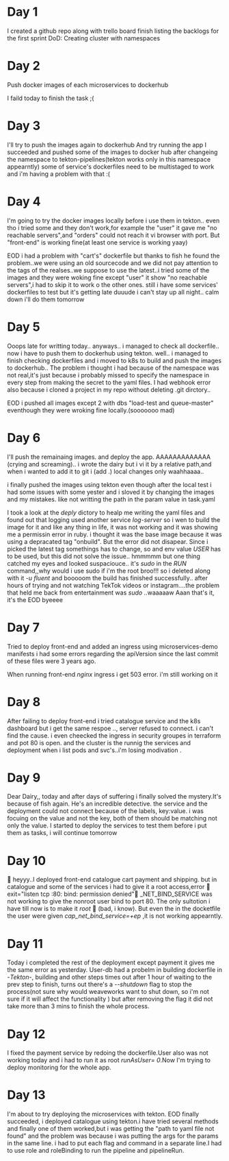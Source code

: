 # Day 1
   I created a github repo along with trello board
finish listing the backlogs for the first sprint
DoD: Creating cluster with namespaces

# Day 2 
  Push docker images of each microservices to dockerhub 

I faild today to finish the task ;(

# Day 3
I'll try to push the images again to dockerhub 
And try running the app
I succeeded and pushed  some of the images to docker hub after changeing the namespace to tekton-pipelines(tekton works only in this namespace appearntly) 
some of service's dockerfiles need to be multistaged to work and i'm having a problem with that :(

# Day 4 
 I'm going to try the docker images locally before i use them in tekton.. even tho i tried some and they don't work,for example the "user" it gave me "no reachable servers",and "orders" could not reach it vi browser with port.
But "front-end" is working fine(at least one service is working yaay)

EOD i had a problem with "cart's" dockerfile but thanks to fish he found the problem..we were using an old sourcecode and we did not pay attention to the tags of the realses..we suppose to use the latest..i tried some of the images and they were woking fine except "user" it show "no reachable servers",i had to skip it to work o the other ones.
still i have some services' dockerfiles to test but it's getting late duuude i can't stay up all night.. calm down i'll do them tomorrow

# Day 5 

Ooops late for writting today.. anyways.. i managed to check all dockerfile.. now i have to push them to dockerhub using tekton.
  well.. i managed to finish checking dockerfiles and i moved to k8s to build and push the images to dockerhub.. 
The problem i thought i had because of the namespace was not real,it's just because i probably missed to specify the namespace in every step from making the secret to the yaml files.
I had webhook error also because i cloned a project in my repo without deleting .git dirctory..

EOD i pushed all images except 2 with dbs "load-test and queue-master" eventhough they were wroking fine locally.(sooooooo mad)

# Day 6

I'll push the remainaing images. and deploy the app.
AAAAAAAAAAAAA (crying and screaming).. i wrote the dairy but i vi it by a relative path,and when i wanted to add it to git i (add .) local changes only waahhaaaa..

i finally pushed the images using tekton even though after the local test i had some issues with some yester and i sloved it by changing the images and my mistakes. like not writting the path in the param value in task.yaml
 
I took a look at the _deply_ dictory to healp me writing the yaml files and found out that logging used another service   _log-server_  so i wen to build the image for it and like any thing in life, it was not working and it was showing me a permissin error in ruby. i thought it was the base image because it was using a depracated tag "onbuild". But the error did not disapear. 
Since i picked the latest tag somethings has to change, so and env value _USER_ has to be used, but this did not solve the issue.. hmmmmm but one thing catched my eyes and looked suspaciouce.. 
it's _sudo_ in the _RUN_ command,,why would i use sudo if i'm the root broo!!! so i deleted along with it _-u fluent_ and booooom 
the build has finished successfully.. after hours of trying and not watching TekTok videos or instagram....the problem that held me back from entertainment was *sudo* ..waaaaaw
Aaan that's it, it's the EOD byeeee

# Day 7

Tried to deploy front-end and added an ingress using microservices-demo manifests i had some errors regarding the apiVersion since the last commit of these files were 3 years ago.

When running front-end _nginx_ ingress i get 503 error. i'm still working on it

# Day 8

After failing to deploy front-end i tried catalogue service and the k8s dashboard but i get the same respoe .., server refused to connect. i can't find the cause. i even cheecked the ingress in security groupes in terraform and pot 80 is open. and the cluster is the runnig the services and deployment when i list pods and svc's..i'm losing modivation .

# Day 9 
 Dear Dairy,,
   today and after days of suffering i finally solved the mystery.It's because of fish again. 
He's an incredible detective.
the service and the deployment could not connect because of the labels, key:value. i was focuing on the value and not the key, both of them should be matching not only the value.
I started to deploy the services to test them before i put them as tasks, i will continue tomorrow 

# Day 10
 &#x1F537; heyyy..I deployed front-end catalogue cart payment and shipping. but in catalogue and some of the services i had to give it a root access,error &#x1F53B; exit="listen tcp :80: bind: permission denied"&#x1F53B;  _NET_BIND_SERVICE was not working to give the nonroot user bind to port 80. The only sultotion i have till now is to make it _root_ &#x1F534; (bad, i know). 
But even the in the docketfile the user were given _cap_net_bind_service=+ep_ ,it is not working appearntly.

# Day 11
  Today i completed the rest of the deployment except payment it gives me the same error as yesterday.  User-db had a probelm in building dockerfile in -*Tekton*-, building and other steps times out after 1 hour of waiting to the prev step to finish, turns out there's a _--shutdown_ flag to stop the process(not sure why would weaveworks want to shut down, so i'm not sure if it will affect the functionality ) but after removing the flag it did not take more than 3 mins to finish the whole process.

# Day 12
I fixed the payment service by redoing the dockerfile.User also was not working today and i had to run it as root _runAsUser= 0_.Now I'm trying to deploy monitoring for the whole app.

# Day 13
 I'm about to try deploying the microservices with tekton. 
EOD finally succeeded, i deployed catalogue using tekton.i have tried several methods and finally one of them worked,but i was getting the "path to yaml file not found" and the problem was because i was putting the args for the params in the same line. i had to put each flag and command in a separate line.I had to use role and roleBinding to run the pipeline and pipelineRun.
